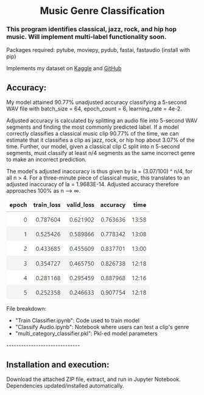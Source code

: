 <h1 style="margin: auto; width: 100%; text-align: center; font-size: 25px;">Music Genre Classification</h1>

<h3>This program identifies classical, jazz, rock, and hip hop music. Will implement multi-label functionality soon.</h3>
 
Packages required: pytube, moviepy, pydub, fastai, fastaudio (install with pip)

Implements my dataset on <a href="https://www.kaggle.com/datasets/benfitzgerald3132/jazz-vs-classical-music-classification/">Kaggle</a> and <a href="https://github.com/bfitzgerald3132/jazz-classical-dataset">GitHub</a>

<h2>Accuracy:</h2>

My model attained 90.77% unadjusted accuracy classifying a 5-second WAV file with batch_size = 64, epoch_count = 6, learning_rate = 4e-2.

Adjusted accuracy is calculated by splitting an audio file into 5-second WAV segments and finding the most commonly predicted label. If a model correctly classifies a classical music clip 90.77% of the time, we can estimate that it classifies a clip as jazz, rock, or hip hop about 3.07% of the time. Further, our model, given a classical clip C split into _n_ 5-second segments, must classify at least n/4 segments as the same incorrect genre to make an incorrect prediction. 

The model's adjusted inaccuracy is thus given by Ia = (3.07/100) ^ n/4, for all n > 4. For a three-minute piece of classical music, this translates to an adjusted inaccuracy of Ia = 1.9683E-14. Adjusted accuracy therefore approaches 100% as n --> &infin;.

<img src="https://github.com/bfitzgerald3132/MusicGenreClassification/blob/main/updated_screenshot.png" />

File breakdown: 
<ul>
<li>"Train Classifier.ipynb": Code used to train model</li>
<li>"Classify Audio.ipynb": Notebook where users can test a clip's genre</li>
<li>"multi_category_classifier.pkl": Pkl-ed model parameters</li></ul>
------------------------------

<h2>Installation and execution:</h2>

Download the attached ZIP file, extract, and run in Jupyter Notebook. Dependencies updated/installed automatically.
